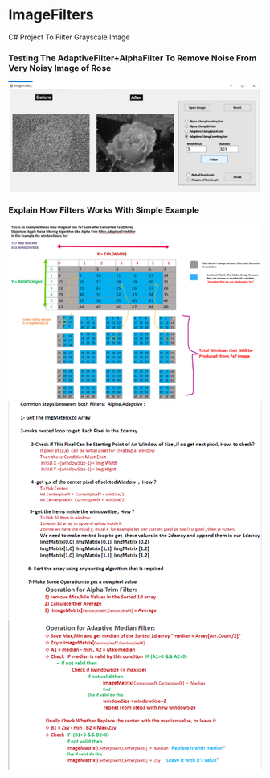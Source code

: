 # ImageFilters
C# Project To Filter Grayscale Image

### Testing The AdaptiveFilter+AlphaFilter To Remove Noise From Very Noisy Image of Rose
![image](https://raw.githubusercontent.com/amr9k8/ImageFilters/master/filter%20results.bmp?token=AOWOHSLQXTG3BT5K7SQE27TB27HPK)
### Explain How Filters Works With Simple Example
![image](https://raw.githubusercontent.com/amr9k8/ImageFilters/master/part1final.bmp?token=AOWOHSOL4BKEQOCGCAWVJ6DB2PJ76)
![image](https://raw.githubusercontent.com/amr9k8/ImageFilters/master/par2.bmp?token=AOWOHSIUWMDGSZ3YYMVFBLLB2PKAE)
![image](https://raw.githubusercontent.com/amr9k8/ImageFilters/master/part3.bmp?token=AOWOHSODLXLS5STPFKAQZYDB2PJZ4)
